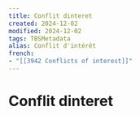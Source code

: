 ```yaml
---
title: Conflit dinteret
created: 2024-12-02
modified: 2024-12-02
tags: TBSMetadata
alias: Conflit d'intérêt
french:
- "[[3942 Conflicts of interest]]"
---
```

# Conflit dinteret
